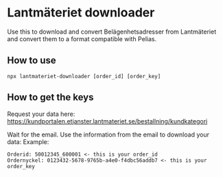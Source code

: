 Lantmäteriet downloader
===

Use this to download and convert Belägenhetsadresser from Lantmäteriet and convert them to a format compatible with Pelias.

## How to use

    npx lantmateriet-downloader [order_id] [order_key]

## How to get the keys

Request your data here:
https://kundportalen.etjanster.lantmateriet.se/bestallning/kundkategori

Wait for the email. Use the information from the email to download your data:
Example:

    Orderid: 50012345_600001 <- this is your order_id 
    Ordernyckel: 0123432-5678-9765b-a4e0-f4dbc56addb7 <- this is your order_key
